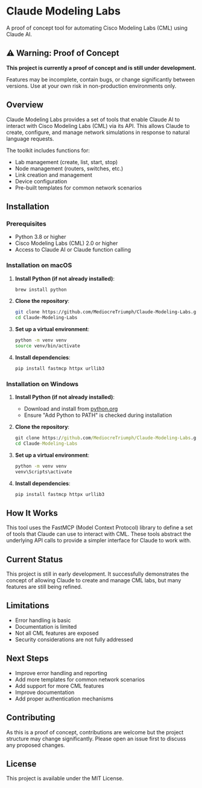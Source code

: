 # Claude Modeling Labs

A proof of concept tool for automating Cisco Modeling Labs (CML) using Claude AI.

## ⚠️ Warning: Proof of Concept

**This project is currently a proof of concept and is still under development.** 

Features may be incomplete, contain bugs, or change significantly between versions. Use at your own risk in non-production environments only.

## Overview

Claude Modeling Labs provides a set of tools that enable Claude AI to interact with Cisco Modeling Labs (CML) via its API. This allows Claude to create, configure, and manage network simulations in response to natural language requests.

The toolkit includes functions for:
- Lab management (create, list, start, stop)
- Node management (routers, switches, etc.)
- Link creation and management
- Device configuration
- Pre-built templates for common network scenarios

## Installation

### Prerequisites
- Python 3.8 or higher
- Cisco Modeling Labs (CML) 2.0 or higher
- Access to Claude AI or Claude function calling

### Installation on macOS

1. **Install Python (if not already installed)**:
   ```bash
   brew install python
   ```

2. **Clone the repository**:
   ```bash
   git clone https://github.com/MediocreTriumph/Claude-Modeling-Labs.git
   cd Claude-Modeling-Labs
   ```

3. **Set up a virtual environment**:
   ```bash
   python -m venv venv
   source venv/bin/activate
   ```

4. **Install dependencies**:
   ```bash
   pip install fastmcp httpx urllib3
   ```

### Installation on Windows

1. **Install Python (if not already installed)**:
   - Download and install from [python.org](https://www.python.org/downloads/windows/)
   - Ensure "Add Python to PATH" is checked during installation

2. **Clone the repository**:
   ```cmd
   git clone https://github.com/MediocreTriumph/Claude-Modeling-Labs.git
   cd Claude-Modeling-Labs
   ```

3. **Set up a virtual environment**:
   ```cmd
   python -m venv venv
   venv\Scripts\activate
   ```

4. **Install dependencies**:
   ```cmd
   pip install fastmcp httpx urllib3
   ```

## How It Works

This tool uses the FastMCP (Model Context Protocol) library to define a set of tools that Claude can use to interact with CML. These tools abstract the underlying API calls to provide a simpler interface for Claude to work with.

## Current Status

This project is still in early development. It successfully demonstrates the concept of allowing Claude to create and manage CML labs, but many features are still being refined.

## Limitations

- Error handling is basic
- Documentation is limited
- Not all CML features are exposed
- Security considerations are not fully addressed

## Next Steps

- Improve error handling and reporting
- Add more templates for common network scenarios
- Add support for more CML features
- Improve documentation
- Add proper authentication mechanisms

## Contributing

As this is a proof of concept, contributions are welcome but the project structure may change significantly. Please open an issue first to discuss any proposed changes.

## License

This project is available under the MIT License.
